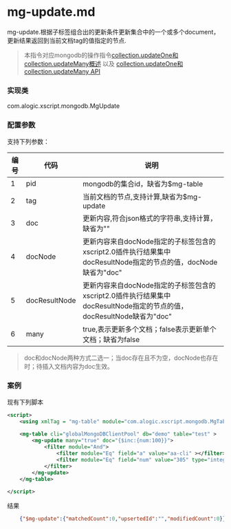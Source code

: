 mg-update.md
=======

mg-update.根据子标签<filter/>组合出的更新条件更新集合中的一个或多个document，更新结果返回到当前文档tag的值指定的节点.  

> 本指令对应mongodb的操作指令[collection.updateOne和collection.updateMany概述](http://mongodb.github.io/mongo-java-driver/3.4/driver/tutorials/perform-write-operations/) 以及 [collection.updateOne和collection.updateMany API](http://mongodb.github.io/mongo-java-driver/3.4/javadoc/?com/mongodb/client/MongoCollection.html#updateOne-org.bson.conversions.Bson-)  

### 实现类

com.alogic.xscript.mongodb.MgUpdate

### 配置参数

支持下列参数：

| 编号 | 代码 | 说明 |
| ---- | ---- | ---- |
| 1 | pid | mongodb的集合id，缺省为$mg-table |
| 2 | tag | 当前文档的节点,支持计算,缺省为$mg-update |
| 3 | doc | 更新内容,符合json格式的字符串,支持计算，缺省为""|
| 4 | docNode | 更新内容来自docNode指定的子标签包含的xscript2.0插件执行结果集中docResultNode指定的节点的值，docNode缺省为"doc"|
| 5 | docResultNode |  更新内容来自docNode指定的子标签包含的xscript2.0插件执行结果集中docResultNode指定的节点的值，docResultNode缺省为"doc"|
| 6 | many | true,表示更新多个文档；false表示更新单个文档；缺省为false |

>doc和docNode两种方式二选一；当doc存在且不为空，docNode也存在时；待插入文档内容为doc生效。

### 案例

现有下列脚本

```xml
<script>
	<using xmlTag = "mg-table" module="com.alogic.xscript.mongodb.MgTable"/>
		
	<mg-table cli="globalMongoDBClientPool" db="demo" table="test" >
		<mg-update many="true" doc="{$inc:{num:100}}">		
			<filter module="And">
				<filter module="Eq" field="a" value="aa-cli" ></filter>
				<filter module="Eq" field="num" value="305" type="integer"></filter>
			</filter>
		</mg-update>
	</mg-table>
	
</script>
```

结果

```json
	{"$mg-update":{"matchedCount":0,"upsertedId":"","modifiedCount":0}}
```
